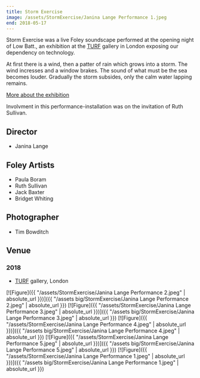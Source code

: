 ```yaml
---
title: Storm Exercise
image: /assets/StormExercise/Janina Lange Performance 1.jpeg
end: 2018-05-17
---
```


Storm Exercise was a live Foley soundscape performed at the opening night of Low Batt., an exhibition at the [TURF](http://turf-projects.com/about-turf/) gallery in London exposing our dependency on technology.

At first there is a wind, then a patter of rain which grows into a storm. The wind incresses and a window brakes. The sound of what must be the sea becomes louder. Gradually the storm subsides, only the calm water lapping remains.

[More about the exhibition](http://turf-projects.com/low-batt/)

Involvment in this performance-installation was on the invitation of Ruth Sullivan.

## Director

- Janina Lange

## Foley Artists

- Paula Boram
- Ruth Sullivan
- Jack Baxter
- Bridget Whiting

## Photographer

- Tim Bowditch

## Venue

### 2018

- [TURF](http://turf-projects.com/about-turf/) gallery, London

[![Figure]({{ "/assets/StormExercise/Janina Lange Performance 2.jpeg" | absolute_url }})]({{ "/assets big/StormExercise/Janina Lange Performance 2.jpeg" | absolute_url }})
[![Figure]({{ "/assets/StormExercise/Janina Lange Performance 3.jpeg" | absolute_url }})]({{ "/assets big/StormExercise/Janina Lange Performance 3.jpeg" | absolute_url }})
[![Figure]({{ "/assets/StormExercise/Janina Lange Performance 4.jpeg" | absolute_url }})]({{ "/assets big/StormExercise/Janina Lange Performance 4.jpeg" | absolute_url }})
[![Figure]({{ "/assets/StormExercise/Janina Lange Performance 5.jpeg" | absolute_url }})]({{ "/assets big/StormExercise/Janina Lange Performance 5.jpeg" | absolute_url }})
[![Figure]({{ "/assets/StormExercise/Janina Lange Performance 1.jpeg" | absolute_url }})]({{ "/assets big/StormExercise/Janina Lange Performance 1.jpeg" | absolute_url }})
